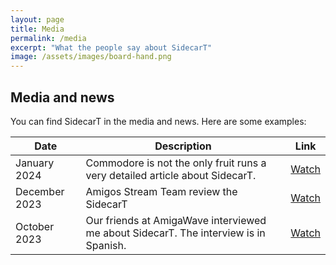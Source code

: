 ```yaml
---
layout: page
title: Media
permalink: /media
excerpt: "What the people say about SidecarT"
image: /assets/images/board-hand.png
---
```


## Media and news

You can find SidecarT in the media and news. Here are some examples:

| Date        | Description                                                   | Link                                                     |
|-------------|---------------------------------------------------------------|----------------------------------------------------------------|
| January 2024| Commodore is not the only fruit runs a very detailed article about SidecarT. | [Watch](https://www.youtube.com/watch?v=c1xYBofchm8)     |
| December 2023| Amigos Stream Team review the SidecarT | [Watch](https://www.youtube.com/watch?v=SP2JAeX02oI)     |
| October 2023| Our friends at AmigaWave interviewed me about SidecarT. The interview is in Spanish. | [Watch](https://www.youtube.com/watch?v=B4Zxc2rqd50)     |
